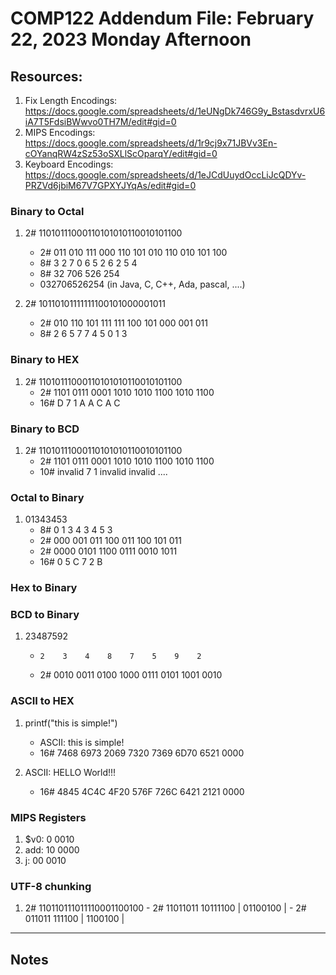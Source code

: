 # COMP122 Addendum File: February 22, 2023 Monday Afternoon

## Resources:
   1. Fix Length Encodings: https://docs.google.com/spreadsheets/d/1eUNgDk746G9y_BstasdvrxU6iA7T5FdsiBWwvo0TH7M/edit#gid=0
   1. MIPS Encodings: https://docs.google.com/spreadsheets/d/1r9cj9x71JBVv3En-cOYanqRW4zSz53oSXLlScOparqY/edit#gid=0
   1. Keyboard Encodings: https://docs.google.com/spreadsheets/d/1eJCdUuydOccLiJcQDYv-PRZVd6jbiM67V7GPXYJYqAs/edit#gid=0


### Binary to Octal
  1. 2# 11010111000110101010110010101100
     - 2# 011 010 111 000 110 101 010 110 010 101 100
     - 8#   3   2   7   0   6   5  2    6   2   5   4
     - 8# 32 706 526 254
     - 032706526254  (in Java, C, C++, Ada, pascal, ....)

  1. 2# 10110101111111100101000001011
     - 2# 010 110 101 111 111 100 101 000 001 011
     - 8# 2 6 5 7 7 4 5 0 1 3


### Binary to HEX
  1. 2# 11010111000110101010110010101100
     - 2#   1101 0111 0001 1010 1010 1100 1010 1100
     - 16#  D    7    1    A    A    C    A    C

### Binary to BCD

  1. 2# 11010111000110101010110010101100
     - 2#   1101    0111 0001 1010 1010 1100 1010 1100
     - 10#  invalid   7    1  invalid invalid ....

### Octal to Binary
  1. 01343453
     - 8#   0     1  3   4  3    4   5   3
     - 2#   000 001 011 100 011 100 101 011
     - 2#   0000 0101 1100 0111 0010 1011
     - 16#     0    5    C   7   2  B

### Hex to Binary

### BCD to Binary

   1. 23487592
      -     2    3    4    8    7    5    9    2
      - 2#  0010 0011 0100 1000 0111 0101 1001 0010


### ASCII to HEX

   1. printf("this is simple!")
      - ASCII: this is simple!
      - 16# 7468 6973 2069 7320 7369 6D70 6521 0000

   1. ASCII: HELLO World!!!
      - 16# 4845 4C4C 4F20 576F 726C 6421 2121 0000


### MIPS Registers

  1. $v0: 0 0010
  1. add: 10 0000
  1. j:   00 0010




### UTF-8 chunking

  1. 2#  110110111011110001100100
    - 2#  11011011 10111100  |  01100100  |
    - 2#    011011   111100  |   1100100  |


---
## Notes
<!-- This section is for students to place their notes -->
